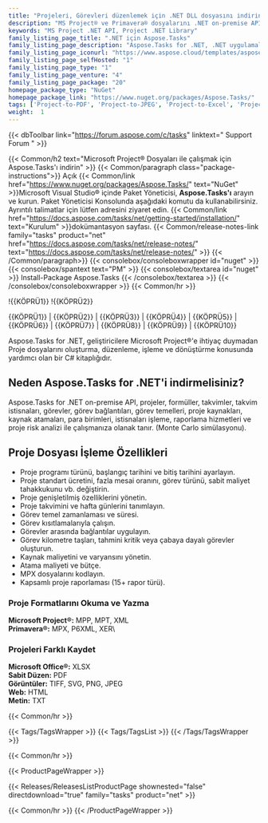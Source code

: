 ```yaml
---
title: "Projeleri, Görevleri düzenlemek için .NET DLL dosyasını indirin | Aspose.Tasks API'si"
description: "MS Project® ve Primavera® dosyalarını .NET on-premise API aracılığıyla oluşturmak, düzenlemek ve dönüştürmek için Project Task Management C# sınıf kitaplığından oluşan DLL dosyasını indirin."
keywords: "MS Project .NET API, Project .NET Library"
family_listing_page_title: ".NET için Aspose.Tasks"
family_listing_page_description: "Aspose.Tasks for .NET, .NET uygulamalarının yalnızca Microsoft Project® belgelerini okumasını ve değiştirmesini değil, aynı zamanda Microsoft Project® belgelerini hem MPP hem de XML formatlarında yazmasını sağlayan Proje yönetimi API'leri sunar - bunların tümü Microsoft Project® kullanmadan. Tüm Aspose dosya formatı API'lerinde olduğu gibi - Aspose.Tasks for .NET, WinForms ve Web Form dahil tüm .NET uygulamalarıyla iyi çalışır."
family_listing_page_iconurl: "https://www.aspose.cloud/templates/aspose/App_Themes/V3/images/tasks/272x272/aspose_tasks-for-net-min.png"
family_listing_page_selfHosted: "1"
family_listing_page_type: "1"
family_listing_page_venture: "4"
family_listing_page_package: "20"
homepage_package_type: "NuGet"
homepage_package_link: "https://www.nuget.org/packages/Aspose.Tasks/"
tags: ['Project-to-PDF', 'Project-to-JPEG', 'Project-to-Excel', 'Project-to-SVG', 'Project-to-Text', 'Project-to-Format24BPPRGB', 'Project-to-TIFF', 'MPP-to-PDF', 'MPP-to-JPEG', 'MPP-to-XML', 'MPP-to-XLSX', 'MPP-to-CSV', 'MPP-to-SVG', 'MPP-to-HTML', 'MPP-to-TIFF']
weight:  1
---
```


{{< dbToolbar link="https://forum.aspose.com/c/tasks" linktext=" Support Forum " >}}

{{< Common/h2 text="Microsoft Project® Dosyaları ile çalışmak için Aspose.Tasks'ı indirin"  >}}
{{< Common/paragraph class="package-instructions">}}
Açık
{{< Common/link href="https://www.nuget.org/packages/Aspose.Tasks/" text="NuGet"  >}}Microsoft Visual Studio® içinde Paket Yöneticisi, <b>Aspose.Tasks'ı</b> arayın ve kurun. Paket Yöneticisi Konsolunda aşağıdaki komutu da kullanabilirsiniz. Ayrıntılı talimatlar için lütfen adresini ziyaret edin.
{{< Common/link href="https://docs.aspose.com/tasks/net/getting-started/installation/" text="Kurulum"  >}}dokümantasyon sayfası.
{{< Common/release-notes-link family="tasks" product="net" href="https://docs.aspose.com/tasks/net/release-notes/" text="https://docs.aspose.com/tasks/net/release-notes/"  >}}
{{< /Common/paragraph>}}
{{< consolebox/consoleboxwrapper id="nuget" >}}
       {{< consolebox/spantext text="PM" >}}
       {{< consolebox/textarea id="nuget" >}} Install-Package Aspose.Tasks {{< /consolebox/textarea >}}
{{< /consolebox/consoleboxwrapper >}}
{{< Common/hr >}}

!{{KÖPRÜ1}} !{{KÖPRÜ2}}

{{KÖPRÜ1}} | {{KÖPRÜ2}} | {{KÖPRÜ3}} | {{KÖPRÜ4}} | {{KÖPRÜ5}} | {{KÖPRÜ6}} | {{KÖPRÜ7}} | {{KÖPRÜ8}} | {{KÖPRÜ9}} | {{KÖPRÜ10}}

Aspose.Tasks for .NET, geliştiricilere Microsoft Project®'e ihtiyaç duymadan Proje dosyalarını oluşturma, düzenleme, işleme ve dönüştürme konusunda yardımcı olan bir C# kitaplığıdır.

## Neden Aspose.Tasks for .NET'i indirmelisiniz?

Aspose.Tasks for .NET on-premise API, projeler, formüller, takvimler, takvim istisnaları, görevler, görev bağlantıları, görev temelleri, proje kaynakları, kaynak atamaları, para birimleri, istisnaları işleme, raporlama hizmetleri ve proje risk analizi ile çalışmanıza olanak tanır. (Monte Carlo simülasyonu).

## Proje Dosyası İşleme Özellikleri

- Proje programı türünü, başlangıç tarihini ve bitiş tarihini ayarlayın.
- Proje standart ücretini, fazla mesai oranını, görev türünü, sabit maliyet tahakkukunu vb. değiştirin.
- Proje genişletilmiş özelliklerini yönetin.
- Proje takvimini ve hafta günlerini tanımlayın.
- Görev temel zamanlaması ve süresi.
- Görev kısıtlamalarıyla çalışın.
- Görevler arasında bağlantılar uygulayın.
- Görev kilometre taşları, tahmini kritik veya çabaya dayalı görevler oluşturun.
- Kaynak maliyetini ve varyansını yönetin.
- Atama maliyeti ve bütçe.
- MPX dosyalarını kodlayın.
- Kapsamlı proje raporlaması (15+ rapor türü).

### Proje Formatlarını Okuma ve Yazma

**Microsoft Project®:** MPP, MPT, XML\
**Primavera®:** MPX, P6XML, XER\

### Projeleri Farklı Kaydet

**Microsoft Office®:** XLSX\
**Sabit Düzen:** PDF\
**Görüntüler:** TIFF, SVG, PNG, JPEG\
**Web:** HTML\
**Metin:** TXT

{{< Common/hr >}}

{{< Tags/TagsWrapper >}}
 {{< Tags/TagsList >}}
{{< /Tags/TagsWrapper >}}

{{< Common/hr >}}

{{< ProductPageWrapper >}}
<!-- ReleasesListProductPage-->
   {{< Releases/ReleasesListProductPage shownested="false"  directdownload="true" family="tasks" product="net" >}}
<!-- /ReleasesListProductPage-->
{{< Common/hr >}}
{{< /ProductPageWrapper >}}

